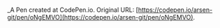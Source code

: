 # 
 _A Pen created at CodePen.io. Original URL: [https://codepen.io/arsen-git/pen/oNgEMVO](https://codepen.io/arsen-git/pen/oNgEMVO).

 